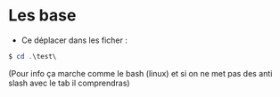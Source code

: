 # Les base 

- Ce déplacer dans les ficher : <br>
```powershell
$ cd .\test\
```
(Pour info ça marche comme le bash (linux) et si on ne met pas des anti slash avec le tab il comprendras)